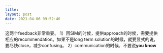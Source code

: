 ```yaml
---
title: 
layout: post
date: 2021-04-06 09:52:40
---
```


这两个feedback非常重要。
1）回SIM的时候，提供approach的时候，需要提供相应的recommendation。如果不是long term solution的时候，就要显式的说，要尽快close，减少confusing。
2）communication的时候，不要说**you know**